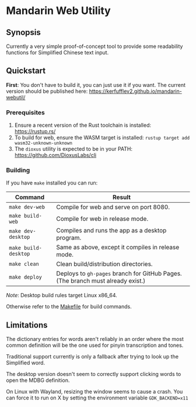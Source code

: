 # Mandarin Web Utility

## Synopsis

Currently a very simple proof-of-concept tool to provide some readability functions for Simplified Chinese text input.

## Quickstart

**First**: You don't have to build it, you can just use it if you want. The current version should be published here: https://kerfufflev2.github.io/mandarin-webutil/

### Prerequisites

1. Ensure a recent version of the Rust toolchain is installed: https://rustup.rs/
2. To build for web, ensure the WASM target is installed: `rustup target add wasm32-unknown-unknown`
3. The `dioxus` utility is expected to be in your PATH: https://github.com/DioxusLabs/cli

### Building

If you have `make` installed you can run:

Command|Result
-|-
`make dev-web`|Compile for web and serve on port 8080.
`make build-web`|Compile for web in release mode.
`make dev-desktop`|Compiles and runs the app as a desktop program.
`make build-desktop`|Same as above, except it compiles in release mode.
`make clean`|Clean build/distribution directories.
`make deploy`|Deploys to `gh-pages` branch for GitHub Pages. (The branch must already exist.)

*Note*: Desktop build rules target Linux x86_64.

Otherwise refer to the [Makefile](./Makefile) for build commands.

## Limitations

The dictionary entries for words aren't reliably in an order where the most common definition will be the one used for pinyin transcription and tones.

Traditional support currently is only a fallback after trying to look up the Simplified word.

The desktop version doesn't seem to correctly support clicking words to open the MDBG definition.

On Linux with Wayland, resizing the window seems to cause a crash. You can force it to run on X by setting the environment variable `GDK_BACKEND=x11`
